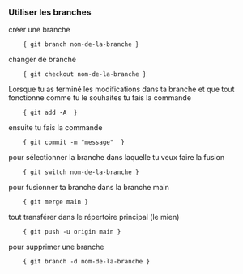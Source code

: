 ### Utiliser les branches

créer une branche

        { git branch nom-de-la-branche }

  

changer de branche

        { git checkout nom-de-la-branche }

Lorsque tu as terminé les modifications dans ta branche et que tout fonctionne comme tu le souhaites tu fais la commande

        { git add -A  }

ensuite tu fais la commande  

        { git commit -m "message"  }

pour sélectionner la branche dans laquelle tu veux faire la fusion 

        { git switch nom-de-la-branche }

pour fusionner ta branche dans la branche main

        { git merge main }

tout transférer dans le répertoire principal (le mien)

        { git push -u origin main }

pour supprimer une branche

        { git branch -d nom-de-la-branche }
